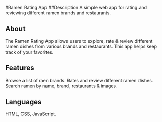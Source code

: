 #Ramen Rating App
##Description
A simple web app for rating and reviewing different ramen brands and restaurants.
## About
The Ramen Rating App allows users to explore, rate & review different ramen dishes from various brands and restaurants. This app helps keep track of your favorites.
## Features
Browse a list of raen brands.
Rates and review different ramen dishes.
Search ramen by name, brand, restaurants & images.
## Languages
HTML, CSS, JavaScript.
